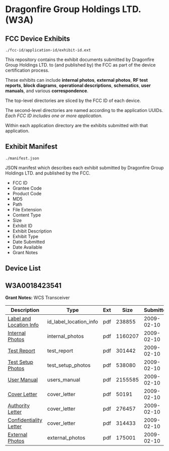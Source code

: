 # Dragonfire Group Holdings LTD. (W3A)
## FCC Device Exhibits

```
./fcc-id/application-id/exhibit-id.ext
```

This repository contains the exhibit documents submitted by Dragonfire Group Holdings LTD. to (and published by) the FCC as part of the device certification process.

These exhibits can include **internal photos**, **external photos**, **RF test reports**, **block diagrams**, **operational descriptions**, **schematics**, **user manuals**, and various **correspondence**.

The top-level directories are sliced by the FCC ID of each device.

The second-level directories are named according to the application UUIDs. *Each FCC ID includes one or more application.*

Within each application directory are the exhibits submitted with that application. 

## Exhibit Manifest

```
./manifest.json
```

JSON manifest which describes each exhibit submitted by Dragonfire Group Holdings LTD. and published by the FCC.

- FCC ID
- Grantee Code
- Product Code
- MD5
- Path
- File Extension
- Content Type
- Size
- Exhibit ID
- Exhibit Description
- Exhibit Type
- Date Submitted
- Date Available
- Grant Notes

## Device List
## W3A0018423541
**Grant Notes:** WCS Transceiver

| Description | Type | Ext | Size | Submitted | Available |
| ----------- | ---- | --- | ---- | --------- | --------- |
| [Label and Location Info](W3A0018423541/9c0c78de029decd955712d728fec6ec5/1066606.pdf) | id_label_location_info | pdf | 238855 | 2009-02-10 | 2009-02-10 |
| [Internal Photos](W3A0018423541/9c0c78de029decd955712d728fec6ec5/1066610.pdf) | internal_photos | pdf | 1160207 | 2009-02-10 | 2009-02-10 |
| [Test Report](W3A0018423541/9c0c78de029decd955712d728fec6ec5/1066612.pdf) | test_report | pdf | 301442 | 2009-02-10 | 2009-02-10 |
| [Test Setup Photos](W3A0018423541/9c0c78de029decd955712d728fec6ec5/1066613.pdf) | test_setup_photos | pdf | 538080 | 2009-02-10 | 2009-02-10 |
| [User Manual](W3A0018423541/9c0c78de029decd955712d728fec6ec5/1066614.pdf) | users_manual | pdf | 2155585 | 2009-02-10 | 2009-02-10 |
| [Cover Letter](W3A0018423541/9c0c78de029decd955712d728fec6ec5/1066602.pdf) | cover_letter | pdf | 50191 | 2009-02-10 | 2009-02-10 |
| [Authority Letter](W3A0018423541/9c0c78de029decd955712d728fec6ec5/1066603.pdf) | cover_letter | pdf | 276457 | 2009-02-10 | 2009-02-10 |
| [Confidentiality Letter](W3A0018423541/9c0c78de029decd955712d728fec6ec5/1066604.pdf) | cover_letter | pdf | 314433 | 2009-02-10 | 2009-02-10 |
| [External Photos](W3A0018423541/9c0c78de029decd955712d728fec6ec5/1066611.pdf) | external_photos | pdf | 175001 | 2009-02-10 | 2009-02-10 |

